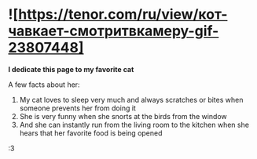 # ![https://tenor.com/ru/view/кот-чавкает-смотритвкамеру-gif-23807448]
**I dedicate this page to my favorite cat**

A few facts about her: 

1. My cat loves to sleep very much and always scratches or bites when someone prevents her from doing it
2. She is very funny when she snorts at the birds from the window
3. And she can instantly run from the living room to the kitchen when she hears that her favorite food is being opened

:3